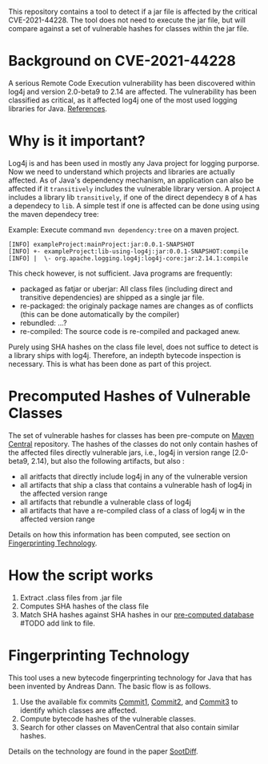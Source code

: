 This repository contains a tool to detect if a jar file is affected by the critical CVE-2021-44228. The tool does not need to execute the jar file, but will compare against a set of vulnerable hashes for classes within the jar file. 

# Background on CVE-2021-44228
A serious Remote Code Execution vulnerability has been discovered within log4j and version 2.0-beta9 to 2.14 are affected. The vulnerability has been classified as critical, as it affected log4j one of the most used logging libraries for Java. [References](https://thehackernews.com/2021/12/extremely-critical-log4j-vulnerability.html).  

# Why is it important?
Log4j is and has been used in mostly any Java project for logging purporse. Now we need to understand which projects and libraries are actually affected. As of Java's dependency mechanism, an application can also be affected if it `transitively` includes the vulnerable library version. A project `A` includes a library lib  `transitively`, if one of the direct dependecy `B` of `A` has a dependecy to `lib`. A simple test if one is affected can be done using using the maven dependecy tree:

Example: Execute command `mvn dependency:tree` on a maven project. 

```
[INFO] exampleProject:mainProject:jar:0.0.1-SNAPSHOT
[INFO] +- exampleProject:lib-using-log4j:jar:0.0.1-SNAPSHOT:compile
[INFO] |  \- org.apache.logging.log4j:log4j-core:jar:2.14.1:compile
```

This check however, is not sufficient. Java programs are frequently:
* packaged as fatjar or uberjar: All class files (including direct and transitive dependencies) are shipped as a single jar file.
* re-packaged: the originaly package names are changes as of conflicts (this can be done automatically by the compiler)
* rebundled: ...?
* re-compiled: The source code is re-compiled and packaged anew. 

Purely using SHA hashes on the class file level, does not suffice to detect is a library ships with log4j. Therefore, an indepth bytecode inspection is necessary. This is what has been done as part of this project. 

# Precomputed Hashes of Vulnerable Classes

The set of vulnerable hashes for classes has been pre-compute on [Maven Central](https://mvnrepository.com/repos/central) repository. The hashes of the classes do not only contain hashes of the affected files directly vulnerable jars, i.e., log4j in version range [2.0-beta9, 2.14), but also the following artifacts, but also :

* all aritfacts that directly include log4j in any of the vulnerable version
* all artifacts that ship a class that contains a vulnerable hash of log4j in the affected version range
* all artifacts that rebundle a vulnerable class of log4j 
* all artifacts that have a re-compiled class of a class of log4j w in the affected version range

Details on how this information has been computed, see section on [Fingerprinting Technology](#fingerprinting-technology).

# How the script works
1. Extract .class files from .jar file
2. Computes SHA hashes of the class file
3. Match SHA hashes against SHA hashes in our [pre-computed database]() #TODO add link to file.

# Fingerprinting Technology
This tool uses a new bytecode fingerprinting technology for Java that has been invented by Andreas Dann. The basic flow is as follows. 
1. Use the available fix commits [Commit1](https://gitbox.apache.org/repos/asf?p=logging-log4j2.git;h=7fe72d6), [Commit2](https://gitbox.apache.org/repos/asf?p=logging-log4j2.git;h=d82b47c), and [Commit3](https://gitbox.apache.org/repos/asf?p=logging-log4j2.git;h=c77b3cb) to identify which classes are affected.
2. Compute bytecode hashes of the vulnerable classes.
3. Search for other classes on MavenCentral that also contain similar hashes. 

Details on the technology are found in the paper [SootDiff](https://dl.acm.org/doi/10.1145/3315568.3329966). 
